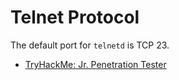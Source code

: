 # Telnet Protocol

The default port for `telnetd` is TCP 23.

* [TryHackMe: Jr. Penetration Tester](https://tryhackme.com/path/outline/jrpenetrationtester)

